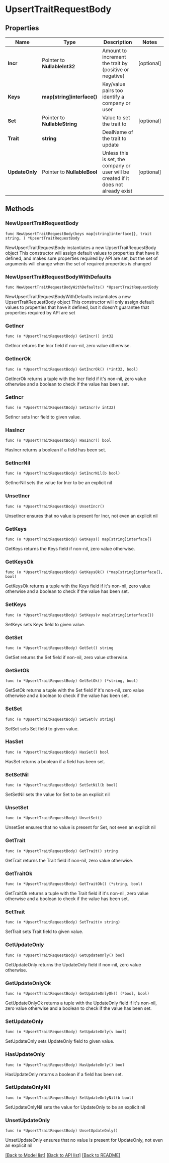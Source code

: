 # UpsertTraitRequestBody

## Properties

Name | Type | Description | Notes
------------ | ------------- | ------------- | -------------
**Incr** | Pointer to **NullableInt32** | Amount to increment the trait by (positive or negative) | [optional] 
**Keys** | **map[string]interface{}** | Key/value pairs too identify a company or user | 
**Set** | Pointer to **NullableString** | Value to set the trait to | [optional] 
**Trait** | **string** | DealName of the trait to update | 
**UpdateOnly** | Pointer to **NullableBool** | Unless this is set, the company or user will be created if it does not already exist | [optional] 

## Methods

### NewUpsertTraitRequestBody

`func NewUpsertTraitRequestBody(keys map[string]interface{}, trait string, ) *UpsertTraitRequestBody`

NewUpsertTraitRequestBody instantiates a new UpsertTraitRequestBody object
This constructor will assign default values to properties that have it defined,
and makes sure properties required by API are set, but the set of arguments
will change when the set of required properties is changed

### NewUpsertTraitRequestBodyWithDefaults

`func NewUpsertTraitRequestBodyWithDefaults() *UpsertTraitRequestBody`

NewUpsertTraitRequestBodyWithDefaults instantiates a new UpsertTraitRequestBody object
This constructor will only assign default values to properties that have it defined,
but it doesn't guarantee that properties required by API are set

### GetIncr

`func (o *UpsertTraitRequestBody) GetIncr() int32`

GetIncr returns the Incr field if non-nil, zero value otherwise.

### GetIncrOk

`func (o *UpsertTraitRequestBody) GetIncrOk() (*int32, bool)`

GetIncrOk returns a tuple with the Incr field if it's non-nil, zero value otherwise
and a boolean to check if the value has been set.

### SetIncr

`func (o *UpsertTraitRequestBody) SetIncr(v int32)`

SetIncr sets Incr field to given value.

### HasIncr

`func (o *UpsertTraitRequestBody) HasIncr() bool`

HasIncr returns a boolean if a field has been set.

### SetIncrNil

`func (o *UpsertTraitRequestBody) SetIncrNil(b bool)`

 SetIncrNil sets the value for Incr to be an explicit nil

### UnsetIncr
`func (o *UpsertTraitRequestBody) UnsetIncr()`

UnsetIncr ensures that no value is present for Incr, not even an explicit nil
### GetKeys

`func (o *UpsertTraitRequestBody) GetKeys() map[string]interface{}`

GetKeys returns the Keys field if non-nil, zero value otherwise.

### GetKeysOk

`func (o *UpsertTraitRequestBody) GetKeysOk() (*map[string]interface{}, bool)`

GetKeysOk returns a tuple with the Keys field if it's non-nil, zero value otherwise
and a boolean to check if the value has been set.

### SetKeys

`func (o *UpsertTraitRequestBody) SetKeys(v map[string]interface{})`

SetKeys sets Keys field to given value.


### GetSet

`func (o *UpsertTraitRequestBody) GetSet() string`

GetSet returns the Set field if non-nil, zero value otherwise.

### GetSetOk

`func (o *UpsertTraitRequestBody) GetSetOk() (*string, bool)`

GetSetOk returns a tuple with the Set field if it's non-nil, zero value otherwise
and a boolean to check if the value has been set.

### SetSet

`func (o *UpsertTraitRequestBody) SetSet(v string)`

SetSet sets Set field to given value.

### HasSet

`func (o *UpsertTraitRequestBody) HasSet() bool`

HasSet returns a boolean if a field has been set.

### SetSetNil

`func (o *UpsertTraitRequestBody) SetSetNil(b bool)`

 SetSetNil sets the value for Set to be an explicit nil

### UnsetSet
`func (o *UpsertTraitRequestBody) UnsetSet()`

UnsetSet ensures that no value is present for Set, not even an explicit nil
### GetTrait

`func (o *UpsertTraitRequestBody) GetTrait() string`

GetTrait returns the Trait field if non-nil, zero value otherwise.

### GetTraitOk

`func (o *UpsertTraitRequestBody) GetTraitOk() (*string, bool)`

GetTraitOk returns a tuple with the Trait field if it's non-nil, zero value otherwise
and a boolean to check if the value has been set.

### SetTrait

`func (o *UpsertTraitRequestBody) SetTrait(v string)`

SetTrait sets Trait field to given value.


### GetUpdateOnly

`func (o *UpsertTraitRequestBody) GetUpdateOnly() bool`

GetUpdateOnly returns the UpdateOnly field if non-nil, zero value otherwise.

### GetUpdateOnlyOk

`func (o *UpsertTraitRequestBody) GetUpdateOnlyOk() (*bool, bool)`

GetUpdateOnlyOk returns a tuple with the UpdateOnly field if it's non-nil, zero value otherwise
and a boolean to check if the value has been set.

### SetUpdateOnly

`func (o *UpsertTraitRequestBody) SetUpdateOnly(v bool)`

SetUpdateOnly sets UpdateOnly field to given value.

### HasUpdateOnly

`func (o *UpsertTraitRequestBody) HasUpdateOnly() bool`

HasUpdateOnly returns a boolean if a field has been set.

### SetUpdateOnlyNil

`func (o *UpsertTraitRequestBody) SetUpdateOnlyNil(b bool)`

 SetUpdateOnlyNil sets the value for UpdateOnly to be an explicit nil

### UnsetUpdateOnly
`func (o *UpsertTraitRequestBody) UnsetUpdateOnly()`

UnsetUpdateOnly ensures that no value is present for UpdateOnly, not even an explicit nil

[[Back to Model list]](../README.md#documentation-for-models) [[Back to API list]](../README.md#documentation-for-api-endpoints) [[Back to README]](../README.md)


